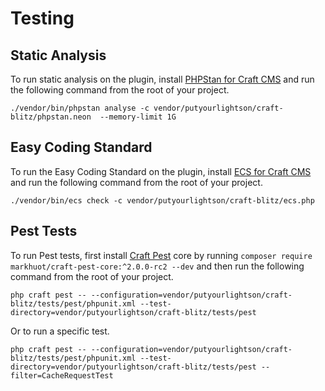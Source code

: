 # Testing

## Static Analysis

To run static analysis on the plugin,
install [PHPStan for Craft CMS](https://github.com/craftcms/phpstan) and run the
following command from the root of your project.

```shell
./vendor/bin/phpstan analyse -c vendor/putyourlightson/craft-blitz/phpstan.neon  --memory-limit 1G
```

## Easy Coding Standard

To run the Easy Coding Standard on the plugin,
install [ECS for Craft CMS](https://github.com/craftcms/ecs) and run the
following command from the root of your project.

```shell
./vendor/bin/ecs check -c vendor/putyourlightson/craft-blitz/ecs.php
```

## Pest Tests

To run Pest tests, first install [Craft Pest](https://craft-pest.com/) core by running `composer require markhuot/craft-pest-core:^2.0.0-rc2 --dev` and then run the
following command from the root of your project.

```shell
php craft pest -- --configuration=vendor/putyourlightson/craft-blitz/tests/pest/phpunit.xml --test-directory=vendor/putyourlightson/craft-blitz/tests/pest
```

Or to run a specific test.

```shell
php craft pest -- --configuration=vendor/putyourlightson/craft-blitz/tests/pest/phpunit.xml --test-directory=vendor/putyourlightson/craft-blitz/tests/pest --filter=CacheRequestTest
```
